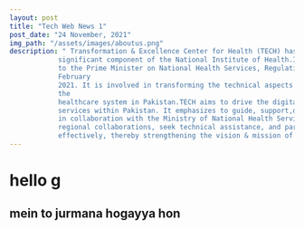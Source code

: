 ```yaml
---
layout: post
title: "Tech Web News 1"
post_date: "24 November, 2021"
img_path: "/assets/images/aboutus.png"
description: " Transformation & Excellence Center for Health (TECH) has been functioning as a fundamental and
            significant component of the National Institute of Health.It was inaugurated by the Special Assistant
            to the Prime Minister on National Health Services, Regulations and Coordination, Dr Faisal Sultan in
            February
            2021. It is involved in transforming the technical aspects of public health-related activities to improve
            the
            healthcare system in Pakistan.TECH aims to drive the digital transformation of the healthcare system and
            services within Pakistan. It emphasizes to guide, support,develop and deliver IT-centric healthcare projects
            in collaboration with the Ministry of National Health Services, in order to facilitate international and
            regional collaborations, seek technical assistance, and participate in global disease control more
            effectively, thereby strengthening the vision & mission of NIH."
---
```


# hello g

## mein to jurmana hogayya hon
